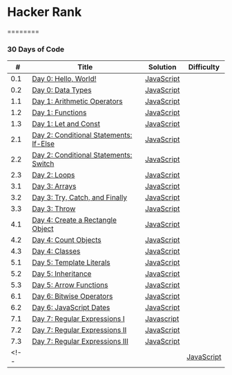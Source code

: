 # Hacker Rank
========

### 30 Days of Code


| # | Title | Solution | Difficulty |
|---| ----- | -------- | ---------- |
|0.1|[Day 0: Hello, World!](https://www.hackerrank.com/challenges/js10-hello-world/problem) | [JavaScript](Day01.js)|
|0.2|[Day 0: Data Types](https://www.hackerrank.com/challenges/js10-data-types/problem) | [JavaScript](Day02.js)|
|1.1|[Day 1: Arithmetic Operators](https://www.hackerrank.com/challenges/js10-arithmetic-operators/problem) | [JavaScript](Day11.js)|
|1.2|[Day 1: Functions](https://www.hackerrank.com/challenges/js10-function/problem) | [JavaScript](Day12.js)|
|1.3|[Day 1: Let and Const](https://www.hackerrank.com/challenges/js10-let-and-const/problem) | [JavaScript](Day13.js)|
|2.1|[Day 2: Conditional Statements: If-Else](https://www.hackerrank.com/challenges/js10-if-else/problem) | [JavaScript](Day21.js)|
|2.2|[Day 2: Conditional Statements: Switch](https://www.hackerrank.com/challenges/js10-switch/problem) | [JavaScript](Day22.js)|
|2.3|[Day 2: Loops](https://www.hackerrank.com/challenges/js10-loops/problem) | [JavaScript](Day23.js)|
|3.1|[Day 3: Arrays](https://www.hackerrank.com/challenges/js10-arrays/problem) | [JavaScript](Day31.js)|
|3.2|[Day 3: Try, Catch, and Finally](https://www.hackerrank.com/challenges/js10-try-catch-and-finally/problem) | [JavaScript](Day32.js)|
|3.3|[Day 3: Throw](https://www.hackerrank.com/challenges/js10-throw/problem) | [JavaScript](Day33.js)|
|4.1|[Day 4: Create a Rectangle Object](https://www.hackerrank.com/challenges/js10-objects/problem) | [JavaScript](Day41.js)|
|4.2|[Day 4: Count Objects](https://www.hackerrank.com/challenges/js10-count-objects/problem) | [JavaScript](Day42.js)|
|4.3|[Day 4: Classes](https://www.hackerrank.com/challenges/js10-class/problem) | [JavaScript](Day43.js)|
|5.1|[Day 5: Template Literals](https://www.hackerrank.com/challenges/js10-template-literals/problem) | [JavaScript](Day51.js)|
|5.2|[Day 5: Inheritance](https://www.hackerrank.com/challenges/js10-inheritance/problem) | [JavaScript](Day52.js)|
|5.3|[Day 5: Arrow Functions](https://www.hackerrank.com/challenges/js10-arrows/problem) | [JavaScript](Day53.js)|
|6.1|[Day 6: Bitwise Operators](https://www.hackerrank.com/challenges/js10-bitwise/problem) | [JavaScript](Day61.js)|
|6.2|[Day 6: JavaScript Dates](https://www.hackerrank.com/challenges/js10-date/problem) | [JavaScript](Day62.js)|
|7.1|[Day 7: Regular Expressions I](https://www.hackerrank.com/challenges/js10-regexp-1/problem) | [Javascript](Day71.js)|
|7.2|[Day 7: Regular Expressions II](https://www.hackerrank.com/challenges/js10-regexp-2/problem) | [JavaScript](Day72.js)|
|7.3|[Day 7: Regular Expressions III](https://www.hackerrank.com/challenges/js10-regexp-3/problem) | [JavaScript](Day73.js)|
<!-- ||[]() | [JavaScript]()| -->